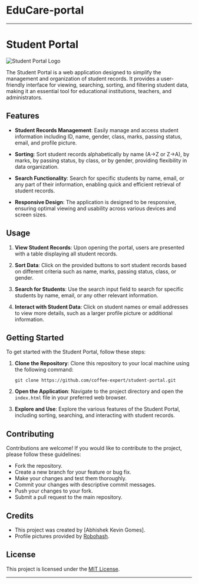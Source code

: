 # EduCare-portal

---

# Student Portal

![Student Portal Logo](./images/student-portal-logo.png)

The Student Portal is a web application designed to simplify the management and organization of student records. It provides a user-friendly interface for viewing, searching, sorting, and filtering student data, making it an essential tool for educational institutions, teachers, and administrators.

## Features

- **Student Records Management**: Easily manage and access student information including ID, name, gender, class, marks, passing status, email, and profile picture.
  
- **Sorting**: Sort student records alphabetically by name (A->Z or Z->A), by marks, by passing status, by class, or by gender, providing flexibility in data organization.

- **Search Functionality**: Search for specific students by name, email, or any part of their information, enabling quick and efficient retrieval of student records.

- **Responsive Design**: The application is designed to be responsive, ensuring optimal viewing and usability across various devices and screen sizes.

## Usage

1. **View Student Records**: Upon opening the portal, users are presented with a table displaying all student records.
   
2. **Sort Data**: Click on the provided buttons to sort student records based on different criteria such as name, marks, passing status, class, or gender.

3. **Search for Students**: Use the search input field to search for specific students by name, email, or any other relevant information.

4. **Interact with Student Data**: Click on student names or email addresses to view more details, such as a larger profile picture or additional information.

## Getting Started

To get started with the Student Portal, follow these steps:

1. **Clone the Repository**: Clone this repository to your local machine using the following command:
   ```
   git clone https://github.com/coffee-expert/student-portal.git
   ```

2. **Open the Application**: Navigate to the project directory and open the `index.html` file in your preferred web browser.

3. **Explore and Use**: Explore the various features of the Student Portal, including sorting, searching, and interacting with student records.

## Contributing

Contributions are welcome! If you would like to contribute to the project, please follow these guidelines:

- Fork the repository.
- Create a new branch for your feature or bug fix.
- Make your changes and test them thoroughly.
- Commit your changes with descriptive commit messages.
- Push your changes to your fork.
- Submit a pull request to the main repository.

## Credits

- This project was created by [Abhishek Kevin Gomes].
- Profile pictures provided by [Robohash](https://robohash.org/).

## License

This project is licensed under the [MIT License](./LICENSE).

---
